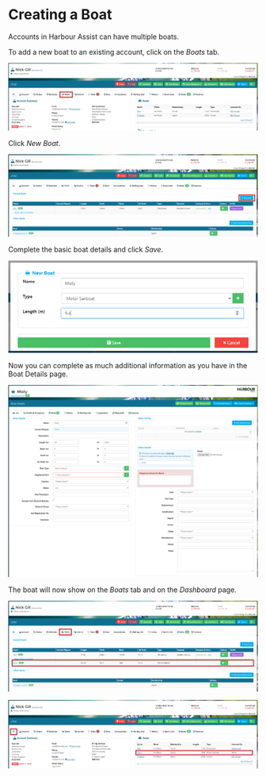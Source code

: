 # Creating a Boat

Accounts in Harbour Assist can have multiple boats.  

To add a new boat to an existing account, click on the *Boats* tab.

![image-20220120124509988](image-20220120124509988.png)

Click *New Boat*.

![image-20220120124617659](image-20220120124617659.png)

Complete the basic boat details and click *Save*.

![image-20220120124802258](image-20220120124802258.png)

Now you can complete as much additional information as you have in the Boat Details page.

![image-20220120125011489](image-20220120125011489.png)

The boat will now show on the *Boats* tab and on the *Dashboard* page.

![image-20220120125343596](image-20220120125343596.png)



![image-20220120125552760](image-20220120125552760.png)


